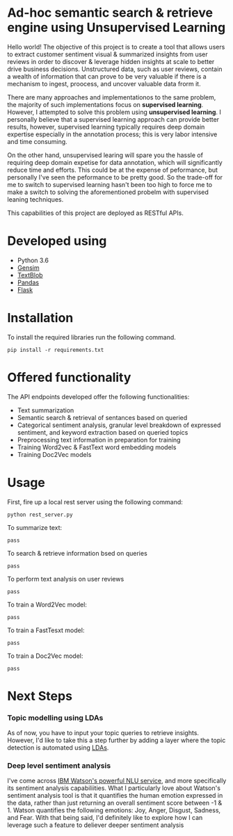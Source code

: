 # Ad-hoc semantic search & retrieve engine using Unsupervised Learning

Hello world! The objective of this project is to create a tool that allows users to extract customer sentiment visual & summarized insights from user reviews in order to discover & leverage hidden insights at scale to better drive business decisions. Unstructured data, such as user reviews, contain a wealth of information that can prove to be very valuable if there is a mechanism to ingest, proocess, and uncover valuable data frorm it.

There are many approaches and implementationos to the same problem, the majority of such implementations focus on **supervised learning**. However, I attempted to solve this problem using **unsupervised learning**. I personally believe that a supervised learning approach can provide better results, however, supervised learning typically requires deep domain expertise especially in the annotation process; this is very labor intensive and time consuming. 

On the other hand, unsupervised learing will spare you the hassle of requiring deep domain expetise for data annotation, which will significantly reduce time and efforts. This could be at the expense of peformance, but personally I've seen the peformance to be pretty good. So the trade-off for me to switch to supervised learning hasn't been too high to force me to make a switch to solving the aforementioned probelm with supervised leaning techniques.

This capabilities of this project are deployed as RESTful APIs.

# Developed using
* Python 3.6
* [Gensim]
* [TextBlob]
* [Pandas]
* [Flask]

# Installation
To install the required libraries run the following command.

```
pip install -r requirements.txt
```

# Offered functionality

The API endpoints developed offer the following functionalities:

* Text summarization
* Semantic search & retrieval of sentances based on queried
* Categorical sentiment analysis, granular level breakdown of expressed sentiment, and keyword extraction based on queried topics
* Preprocessing text information in preparation for training
* Training Word2vec & FastText word embedding models
* Training Doc2Vec models

# Usage

First, fire up a local rest server using the following command:
```
python rest_server.py
```

To summarize text:
```
pass
```

To search & retrieve information bsed on queries
```
pass
```

To perform text analysis on user reviews
```
pass
```

To train a Word2Vec model:
```
pass
```

To train a FastTesxt model:
```
pass
```

To train a Doc2Vec model:
```
pass
```



# Next Steps

### Topic modelling using LDAs
As of now, you have to input your topic queries to retrieve insights. However, I'd like to take this a step further by adding a layer where the topic detection is automated using [LDAs].


### Deep level sentiment analysis
I've come across [IBM Watson's powerful NLU service], and more specifically its sentiment analysis capabiliities. What I particularly love about Watson's sentiment analysis tool is that it quantifies the human emotion expressed in the data, rather than just returning an overall sentiment score between -1 & 1. Watson quantifies the following emotions: Joy, Anger, Disgust, Sadness, and Fear. With that being said, I'd definitely like to explore how I can leverage such a feature to deliever deeper sentiment analysis

[Gensim]: https://radimrehurek.com/gensim/
[TextBlob]: https://textblob.readthedocs.io/en/dev/
[Pandas]: https://pandas.pydata.org/
[Flask]: https://github.com/pallets/flask
[LDAs]: https://radimrehurek.com/gensim/models/ldamodel.html
[IBM Watson's powerful NLU service]: https://cloud.ibm.com/docs/services/natural-language-understanding/getting-started.html
